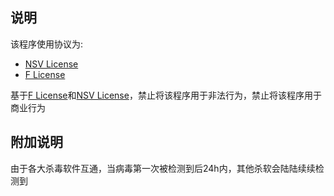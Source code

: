 
## 说明
该程序使用协议为:
- [NSV License](https://github.com/sqxy090123/sqxy090123.github.io/blob/main/licenses%2Fdownload%2FNSV%20License)
- [F License](https://github.com/sqxy090123/sqxy090123.github.io/blob/main/licenses%2Fdownload%2FF%20License)

基于[F License](https://github.com/sqxy090123/sqxy090123.github.io/blob/main/licenses%2Fdownload%2FF%20License)和[NSV License](https://github.com/sqxy090123/sqxy090123.github.io/blob/main/licenses%2Fdownload%2FNSV%20License)，禁止将该程序用于非法行为，禁止将该程序用于商业行为

## 附加说明
由于各大杀毒软件互通，当病毒第一次被检测到后24h内，其他杀软会陆陆续续检测到